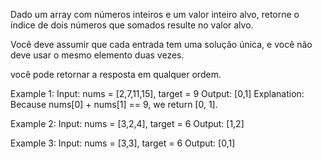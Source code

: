 Dado um array com números inteiros e um valor inteiro alvo, retorne o índice de dois números que somados resulte no valor alvo.

Você deve assumir que cada entrada tem uma solução única, e você não deve usar o mesmo elemento duas vezes.

você pode retornar a resposta em qualquer ordem.

Example 1:
Input: nums = [2,7,11,15], target = 9
Output: [0,1]
Explanation: Because nums[0] + nums[1] == 9, we return [0, 1].

Example 2:
Input: nums = [3,2,4], target = 6
Output: [1,2]

Example 3:
Input: nums = [3,3], target = 6
Output: [0,1]
